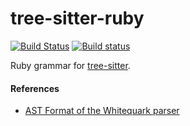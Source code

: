 tree-sitter-ruby
================

[![Build Status](https://travis-ci.org/tree-sitter/tree-sitter-ruby.svg?branch=master)](https://travis-ci.org/tree-sitter/tree-sitter-ruby)
[![Build status](https://ci.appveyor.com/api/projects/status/12nl5pyqvl75g2ws/branch/master?svg=true)](https://ci.appveyor.com/project/maxbrunsfeld/tree-sitter-ruby/branch/master)

Ruby grammar for [tree-sitter](https://github.com/tree-sitter/tree-sitter).

#### References

* [AST Format of the Whitequark parser](https://github.com/whitequark/parser/blob/master/doc/AST_FORMAT.md)
